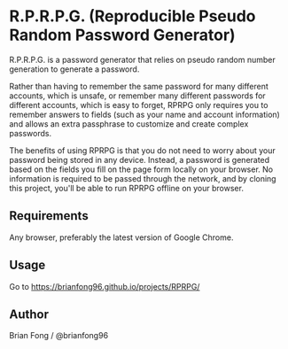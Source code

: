 # R.P.R.P.G. (Reproducible Pseudo Random Password Generator)
R.P.R.P.G. is a password generator that relies on pseudo random number generation to generate a password.

Rather than having to remember the same password for many different accounts, which is unsafe, or remember many different passwords for different accounts, which is easy to forget, RPRPG only requires you to remember answers to fields (such as your name and account information) and allows an extra passphrase to customize and create complex passwords.

The benefits of using RPRPG is that you do not need to worry about your password being stored in any device. Instead, a password is generated based on the fields you fill on the page form locally on your browser. No information is required to be passed through the network, and by cloning this project, you'll be able to run RPRPG offline on your browser. 

## Requirements
Any browser, preferably the latest version of Google Chrome.

## Usage
Go to https://brianfong96.github.io/projects/RPRPG/

## Author
Brian Fong / @brianfong96
